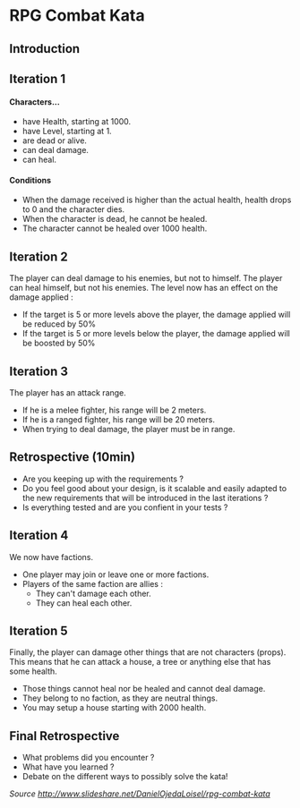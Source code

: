 # RPG Combat Kata


## Introduction

## Iteration 1 

#### Characters...

- have Health, starting at 1000.
- have Level, starting at 1.
- are dead or alive.
- can deal damage.
- can heal.

#### Conditions

 - When the damage received is higher than the actual health, health drops to 0 and the character dies.
 - When the character is dead, he cannot be healed.
 - The character cannot be healed over 1000 health.

## Iteration 2

The player can deal damage to his enemies, but not to himself.
The player can heal himself, but not his enemies.
The level now has an effect on the damage applied : 
   - If the target is 5 or more levels above the player, the damage applied will be reduced by 50%
   - If the target is 5 or more levels below the player, the damage applied will be boosted by 50%

## Iteration 3
 
The player has an attack range.
   - If he is a melee fighter, his range will be 2 meters.
   - If he is a ranged fighter, his range will be 20 meters.
   - When trying to deal damage, the player must be in range.

## Retrospective (10min)

- Are you keeping up with the requirements ?
- Do you feel good about your design, is it scalable and easily adapted to the new requirements that will be introduced in the last iterations ? 
- Is everything tested and are you confient in your tests ? 

## Iteration 4

We now have factions.
 - One player may join or leave one or more factions.
 - Players of the same faction are allies :
   - They can't damage each other.
   - They can heal each other.

## Iteration 5

Finally, the player can damage other things that are not characters (props). This means that he can attack a house, a tree or anything else that has some health.
 - Those things cannot heal nor be healed and cannot deal damage.
 - They belong to no faction, as they are neutral things.
 - You may setup a house starting with 2000 health.

## Final Retrospective

 - What problems did you encounter ? 
 - What have you learned ? 
 - Debate on the different ways to possibly solve the kata!

*Source http://www.slideshare.net/DanielOjedaLoisel/rpg-combat-kata*
